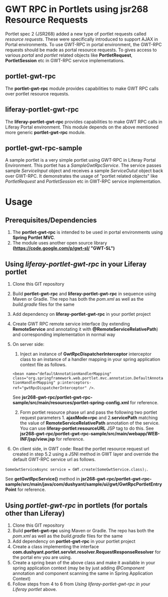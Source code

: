 GWT RPC in Portlets using jsr268 Resource Requests
========
Portlet spec 2 (JSR268) added a new type of portlet requests called _resource requests_. These were specifically introduced to support AJAX in Portal environments. To use GWT-RPC in portal environment, the GWT-RPC requests should be made as portal resource requests. To gives access to various _portal_ and _portlet_ related objects like **PortletRequest**, **PortletSession** etc in GWT-RPC service implementations.

portlet-gwt-rpc
--------
The **portlet-gwt-rpc** module provides capabilities to make GWT RPC calls over portlet resource requests. 

liferay-portlet-gwt-rpc
--------
The **liferay-portlet-gwt-rpc** provides capabilities to make GWT RPC calls in Liferay Portal environment. This module depends on the above mentioned more generic **portlet-gwt-rpc** module.

portlet-gwt-rpc-sample
--------
A sample portlet is a very simple portlet using GWT-RPC in Liferay Portal Environment. This portlet has a _SampleGwtRpcService_. The service passes sample _ServiceInput_ object and receives a sample _ServiceOutut_ object back over GWT-RPC. It demonstrates the usage of "portlet related objects" like _PortletRequest_ and _PortletSession_ etc in GWT-RPC service implementation.  

Usage
========

Prerequisites/Dependencies
--------
1. The **portlet-gwt-rpc** is intended to be used in portal environments using **Spring Portlet  MVC**. 
2. The module uses another open source library **(https://code.google.com/p/gwt-sl/ "GWT-SL")**

Using _liferay-portlet-gwt-rpc_ in your Liferay portlet
--------
1. Clone this GIT repository
2. Build **portlet-gwt-rpc** and **liferay-portlet-gwt-rpc** in sequence using Maven or Gradle. The repo has both the _pom.xml_ as well as the _build.gradle_ files for the same
3. Add dependency on **liferay-portlet-gwt-rpc** in your portlet project
4. Create GWT RPC remote service interface (by extending **RemoteService** and annotating it with **@RemoteServiceRelativePath**) and corresponding implementation in normal way
5. On server side:
	1. Inject an instance of **GwtRpcDispatcherInterceptor** interceptor class to an instance of a handler mapping in your spring application context file as follows. 
	
	`<bean name="defaultAnnotationHandlerMapping" class="org.springframework.web.portlet.mvc.annotation.DefaultAnnotationHandlerMapping" p:interceptors-ref="gwtRpcDispatcherInterceptor" />`. 
	
	See **jsr268-gwt-rpc/portlet-gwt-rpc-sample/src/main/resources/portlet-spring-config.xml** for reference.
	
	2. Form portlet resource phase url and pass the following two portlet request parameters 1. **ajaxMode=rpc** and 2.**servicePath** matching the value of **RemoteServiceRelativePath** annotation of the service. You can use **liferay-portlet:resourceURL** JSP tag to do this. See **jsr268-gwt-rpc/portlet-gwt-rpc-sample/src/main/webapp/WEB-INF/jsp/view.jsp** for reference.

6. On client side, in GWT code:
Read the portlet resource request url created in step 5.2 using a JSNI method in GWT layer and override the default GWT-RPC service url as follows. 

`SomeGwtServiceAsync service = GWT.create(SomeGwtService.class);`. 

See **getGwtRpcService()** method in **jsr268-gwt-rpc/portlet-gwt-rpc-sample/src/main/java/com/dushyant/sample/ui/gwt/GwtRpcPortletEntryPoint** for reference.

Using _portlet-gwt-rpc_ in portlets (for portals other than Liferay)
--------
1. Clone this GIT repository
2. Build **portlet-gwt-rpc** using Maven or Gradle. The repo has both the _pom.xml_ as well as the _build.gradle_ files for the same
3. Add dependency on **portlet-gwt-rpc** in your portlet project
4. Create a class implementing the interface **com.dushyant.portlet.servlet.resolver.RequestResponseResolver** for the portal env you are using.
5. Create a spring bean of the above class and make it available in your spring application context (may be by just adding _@Component_ annotation and component scanning the same in Spring Application Context)
6. Follow steps from 4 to 6 from _Using _liferay-portlet-gwt-rpc_ in your Liferay portlet_ above.


